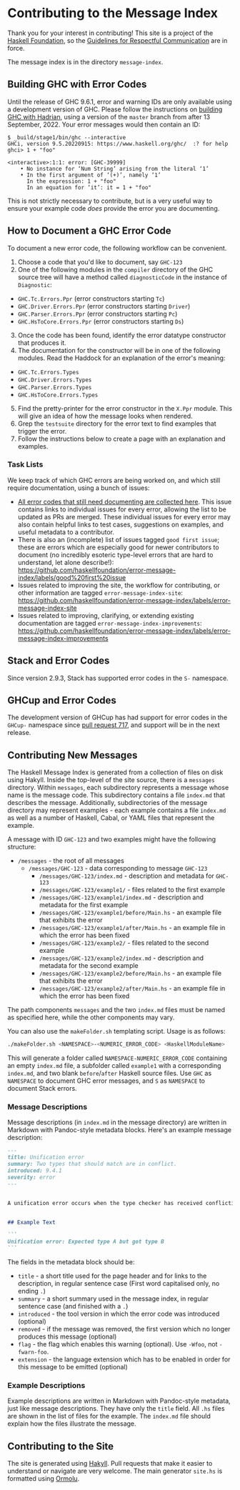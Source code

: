 # Contributing to the Message Index

Thank you for your interest in contributing! This site is a project of
the [Haskell Foundation](http://haskell.foundation), so the
[Guidelines for Respectful Communication](https://haskell.foundation/guidelines-for-respectful-communication/)
are in force.

The message index is in the directory `message-index`.

## Building GHC with Error Codes

Until the release of GHC 9.6.1, error and warning IDs are only available using a development version of GHC. Please
follow the instructions on [building GHC with Hadrian](https://gitlab.haskell.org/ghc/ghc/-/wikis/building/hadrian),
using a version of the `master` branch from after 13 September, 2022. Your error messages would then contain an ID:

```
$ _build/stage1/bin/ghc --interactive
GHCi, version 9.5.20220915: https://www.haskell.org/ghc/  :? for help
ghci> 1 + "foo"

<interactive>:1:1: error: [GHC-39999]
    • No instance for ‘Num String’ arising from the literal ‘1’
    • In the first argument of ‘(+)’, namely ‘1’
      In the expression: 1 + "foo"
      In an equation for ‘it’: it = 1 + "foo"
```

This is not strictly necessary to contribute, but is a very useful way to ensure your example code *does* provide the error you are documenting.

## How to Document a GHC Error Code

To document a new error code, the following workflow can be convenient.
 1. Choose a code that you'd like to document, say `GHC-123`
 2. One of the following modules in the `compiler` directory of the GHC source tree will have a method called `diagnosticCode` in the instance of `Diagnostic`:
   * `GHC.Tc.Errors.Ppr` (error constructors starting `Tc`)
   * `GHC.Driver.Errors.Ppr` (error constructors starting `Driver`)
   * `GHC.Parser.Errors.Ppr` (error constructors starting `Pc`)
   * `GHC.HsToCore.Errors.Ppr` (error constructors starting `Ds`)
 3. Once the code has been found, identify the error datatype constructor that produces it.
 4. The documentation for the constructor will be in one of the following modules. Read the Haddock for an explanation of the error's meaning:
   * `GHC.Tc.Errors.Types`
   * `GHC.Driver.Errors.Types`
   * `GHC.Parser.Errors.Types`
   * `GHC.HsToCore.Errors.Types`
 5. Find the pretty-printer for the error constructor in the `X.Ppr` module. This will give an idea of how the message looks when rendered.
 6. Grep the `testsuite` directory for the error text to find examples that trigger the error.
 7. Follow the instructions below to create a page with an explanation and examples.

### Task Lists

We keep track of which GHC errors are being worked on, and which still require documentation,
using a bunch of issues:

- [All error codes that still need documenting are collected here](https://github.com/haskellfoundation/error-message-index/issues/162). This issue contains links to individual issues for every error, allowing the list to be updated as PRs are merged. These individual issues for every error may also contain helpful links to test cases, suggestions on examples, and useful metadata to a contributor.
- There is also an (incomplete) list of issues tagged `good first issue`; these are errors which are especially good for newer contributors to document (no incredibly esoteric type-level errors that are hard to understand, let alone describe!): https://github.com/haskellfoundation/error-message-index/labels/good%20first%20issue
- Issues related to improving the site, the workflow for contributing, or other information are tagged `error-message-index-site`: https://github.com/haskellfoundation/error-message-index/labels/error-message-index-site
- Issues related to improving, clarifying, or extending existing documentation are tagged `error-message-index-improvements`: https://github.com/haskellfoundation/error-message-index/labels/error-message-index-improvements

## Stack and Error Codes

Since version 2.9.3, Stack has supported error codes in the `S-` namespace.

## GHCup and Error Codes

The development version of GHCup has had support for error codes in the `GHCup-` namespace since [pull request 717](https://github.com/haskell/ghcup-hs/pull/717), and support will be in the next release.

## Contributing New Messages

The Haskell Message Index is generated from a collection of files on
disk using Hakyll. Inside the top-level of the site source, there is a
`messages` directory. Within `messages`, each subdirectory represents
a message whose name is the message code. This subdirectory contains a
file `index.md` that describes the message. Additionally,
subdirectories of the message directory may represent examples - each
example contains a file `index.md` as well as a number of Haskell,
Cabal, or YAML files that represent the example.

A message with ID `GHC-123` and two examples might have the following structure:

 * `/messages` - the root of all messages
   * `/messages/GHC-123` - data corresponding to message `GHC-123`
     * `/messages/GHC-123/index.md` - description and metadata for `GHC-123`
     * `/messages/GHC-123/example1/` - files related to the first example
     * `/messages/GHC-123/example1/index.md` - description and metadata for the first example
     * `/messages/GHC-123/example1/before/Main.hs` - an example file that exhibits the error
     * `/messages/GHC-123/example1/after/Main.hs` - an example file in which the error has been fixed
     * `/messages/GHC-123/example2/` - files related to the second example
     * `/messages/GHC-123/example2/index.md` - description and metadata for the second example
     * `/messages/GHC-123/example2/before/Main.hs` - an example file that exhibits the error
     * `/messages/GHC-123/example2/after/Main.hs` - an example file in which the error has been fixed

The path components `messages` and the two `index.md` files must be
named as specified here, while the other components may vary.

You can also use the `makeFolder.sh` templating script. Usage is as follows:

```bash
./makeFolder.sh <NAMESPACE>-<NUMERIC_ERROR_CODE> <HaskellModuleName>
```

This will generate a folder called `NAMESPACE-NUMERIC_ERROR_CODE` containing an empty `index.md` file, a subfolder called `example1` with a corresponding `index.md`, and two blank `before`/`after` Haskell source files. Use `GHC` as `NAMESPACE` to document GHC error messages, and `S` as `NAMESPACE` to document Stack errors.

### Message Descriptions

Message descriptions (in `index.md` in the message directory) are
written in Markdown with Pandoc-style metadata blocks. Here's an
example message description:

````markdown
---
title: Unification error
summary: Two types that should match are in conflict.
introduced: 9.4.1
severity: error
---


A unification error occurs when the type checker has received conflicting expectations about an expression's type.


## Example Text

```
Unification error: Expected type A but got type B
```
````

The fields in the metadata block should be:
 * `title` - a short title used for the page header and for links to the description, in regular sentence case (First word capitalised only, no ending `.`)
 * `summary` - a short summary used in the message index, in regular sentence case (and finished with a `.`)
 * `introduced` - the tool version in which the error code was introduced (optional)
 * `removed` - if the message was removed, the first version which no longer produces this message (optional)
 * `flag` - the flag which enables this warning (optional). Use `-Wfoo`, not `-fwarn-foo`.
 * `extension` - the language extension which has to be enabled in order for this message to be emitted (optional)

### Example Descriptions

Example descriptions are written in Markdown with Pandoc-style
metadata, just like message descriptions. They have only the `title`
field. All `.hs` files are shown in the list of files for the
example. The `index.md` file should explain how the files illustrate
the message.

## Contributing to the Site

The site is generated using [Hakyll](https://jaspervdj.be/hakyll/).
Pull requests that make it easier to understand or navigate are very
welcome. The main generator `site.hs` is formatted using
[Ormolu](https://github.com/tweag/ormolu).
